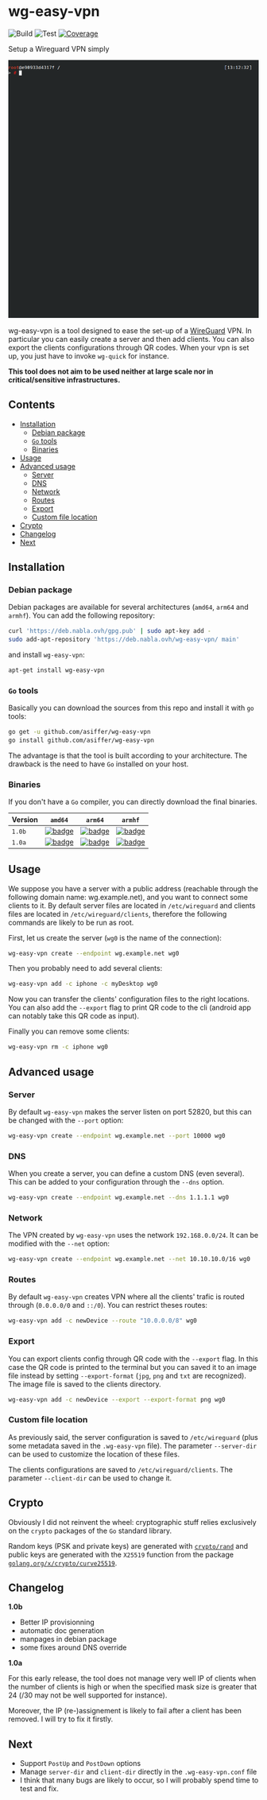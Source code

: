 # wg-easy-vpn

![Build](https://github.com/asiffer/wg-easy-vpn/workflows/Build/badge.svg)
![Test](https://github.com/asiffer/wg-easy-vpn/workflows/Test/badge.svg)
[![Coverage](https://codecov.io/gh/asiffer/wg-easy-vpn/branch/master/graph/badge.svg)](https://codecov.io/gh/asiffer/wg-easy-vpn)



Setup a Wireguard VPN simply

![demo](assets/demo.gif)

wg-easy-vpn is a tool designed to ease the set-up of a
[WireGuard](https://www.wireguard.com/) VPN. In particular you can easily create a server
and then add clients. You can also export the clients
configurations through QR codes.
When your vpn is set up, you just have to invoke `wg-quick`
for instance.

**This tool does not aim to be used neither at large scale nor in critical/sensitive infrastructures.**

## Contents

- [Installation](#installation)
    - [Debian package](#debian-package)
    - [`Go` tools](#go-tools)
    - [Binaries](#binaries)
- [Usage](#usage)
- [Advanced usage](#advanced-usage)
    - [Server](#server)
    - [DNS](#dns)
    - [Network](#network)
    - [Routes](#routes)
    - [Export](#export)
    - [Custom file location](#custom-file-location)
- [Crypto](#crypto)
- [Changelog](#changelog)
- [Next](#next)

## Installation

### Debian package

Debian packages are available for several architectures (`amd64`, `arm64` and `armhf`). You can add the following repository:

```bash
curl 'https://deb.nabla.ovh/gpg.pub' | sudo apt-key add -
sudo add-apt-repository 'https://deb.nabla.ovh/wg-easy-vpn/ main'
```
and install `wg-easy-vpn`:
```bash
apt-get install wg-easy-vpn
```

### `Go` tools

Basically you can download the sources from this repo and install it with
`go` tools:

```bash
go get -u github.com/asiffer/wg-easy-vpn
go install github.com/asiffer/wg-easy-vpn
```

The advantage is that the tool is built according to your architecture. The drawback is the need to have `Go` installed on your host.

### Binaries

If you don't have a `Go` compiler, you can directly download the final binaries.

| Version | `amd64` | `arm64` | `armhf` |
|---------|---------|---------|---------|
| `1.0b`  | [![badge](https://img.shields.io/badge/1.0b-amd64-00ADD8?style=flat-square&logo=go)](https://github.com/asiffer/wg-easy-vpn/releases/download/v1.0b/wg-easy-vpn-amd64) | [![badge](https://img.shields.io/badge/1.0b-arm64-00ADD8?style=flat-square&logo=go)](https://github.com/asiffer/wg-easy-vpn/releases/download/v1.0b/wg-easy-vpn-arm64) | [![badge](https://img.shields.io/badge/1.0b-armhf-00ADD8?style=flat-square&logo=go)](https://github.com/asiffer/wg-easy-vpn/releases/download/v1.0b/wg-easy-vpn-armhf) |
| `1.0a`  | [![badge](https://img.shields.io/badge/1.0a-amd64-00ADD8?style=flat-square&logo=go)](https://github.com/asiffer/wg-easy-vpn/releases/download/1.0a/wg-easy-vpn-amd64) | [![badge](https://img.shields.io/badge/1.0a-arm64-00ADD8?style=flat-square&logo=go)](https://github.com/asiffer/wg-easy-vpn/releases/download/1.0a/wg-easy-vpn-arm64) | [![badge](https://img.shields.io/badge/1.0a-armhf-00ADD8?style=flat-square&logo=go)](https://github.com/asiffer/wg-easy-vpn/releases/download/1.0a/wg-easy-vpn-armhf)

<!-- ### Debian package

Debian packages are also available for different architectures
to distribute `wg-easy-vpn` to various debian-like platforms.

[![badge](https://img.shields.io/badge/debian-amd64-A81D33?style=flat-square&logo=debian)](https://github.com/asiffer/wg-easy-vpn/releases/download/1.0a/wg-easy-vpn_1.0a_amd64.deb)
[![badge](https://img.shields.io/badge/debian-arm64-A81D33?style=flat-square&logo=debian)](https://github.com/asiffer/wg-easy-vpn/releases/download/1.0a/wg-easy-vpn_1.0a_arm64.deb)
[![badge](https://img.shields.io/badge/debian-armhf-A81D33?style=flat-square&logo=debian)](https://github.com/asiffer/wg-easy-vpn/releases/download/1.0a/wg-easy-vpn_1.0a_armhf.deb) -->

## Usage

We suppose you have a server with a public address
(reachable through the following domain name: wg.example.net), and you
want to connect some clients to it. 
By default server files are located in `/etc/wireguard` and clients
files are located in `/etc/wireguard/clients`, therefore the following
commands are likely to be run as root.

First, let us create the server (`wg0` is the name of the connection):

```bash
wg-easy-vpn create --endpoint wg.example.net wg0
```

Then you probably need to add several clients:

```bash
wg-easy-vpn add -c iphone -c myDesktop wg0
```

Now you can transfer the clients' configuration files
to the right locations. You can also add the `--export`
flag to print QR code to the cli (android app can notably take 
this QR code as input).

Finally you can remove some clients:
```bash
wg-easy-vpn rm -c iphone wg0
```

## Advanced usage

### Server

By default `wg-easy-vpn` makes the server listen on port 52820, but this 
can be changed with the `--port` option:

```bash
wg-easy-vpn create --endpoint wg.example.net --port 10000 wg0
```


### DNS

When you create a server, you can define a custom DNS (even several). This can be added to your configuration through the `--dns` option.

```bash
wg-easy-vpn create --endpoint wg.example.net --dns 1.1.1.1 wg0
```


### Network

The VPN created by `wg-easy-vpn` uses the network `192.168.0.0/24`. It can be modified with the `--net` option:

```bash
wg-easy-vpn create --endpoint wg.example.net --net 10.10.10.0/16 wg0
```



### Routes

By default `wg-easy-vpn` creates VPN where all the clients' trafic is 
routed through (`0.0.0.0/0` and `::/0`). You can restrict theses routes:

```bash
wg-easy-vpn add -c newDevice --route "10.0.0.0/8" wg0
```

### Export

You can export clients config through QR code with the `--export` flag.
In this case the QR code is printed to the terminal but you can saved it
to an image file instead by setting `--export-format` (`jpg`, `png` and `txt` are recognized). The image file is saved to the clients directory.

```bash
wg-easy-vpn add -c newDevice --export --export-format png wg0
```


### Custom file location

As previously said, the server configuration is saved to `/etc/wireguard` 
(plus some metadata saved in the `.wg-easy-vpn` file). The parameter 
`--server-dir` can be used to customize the location of these files.

The clients configurations are saved to `/etc/wireguard/clients`. 
The parameter `--client-dir` can be used to change it.


## Crypto

Obviously I did not reinvent the wheel: cryptographic stuff relies exclusively on the `crypto` packages of the `Go` standard library.

Random keys (PSK and private keys) are generated with [`crypto/rand`](https://golang.org/pkg/crypto/rand/) and public keys are generated with the `X25519` function from the package [`golang.org/x/crypto/curve25519`](https://pkg.go.dev/golang.org/x/crypto/curve25519?tab=doc).

## Changelog

**1.0b**
 - Better IP provisionning 
 - automatic doc generation
 - manpages in debian package
 - some fixes around DNS override

**1.0a**

For this early release, the tool does not manage very well IP of clients when the number of 
clients is high or when the specified mask size is greater that 24 (/30 may not be well supported for instance).

Moreover, the IP (re-)assignement is likely to fail after a client has been removed. I will try to fix it firstly.

## Next 

- Support `PostUp` and `PostDown` options
- Manage `server-dir` and `client-dir` directly in the `.wg-easy-vpn.conf` file
- I think that many bugs are likely to occur, so I will probably spend time to test and fix.

